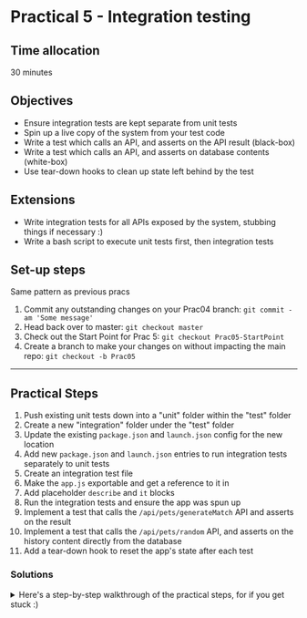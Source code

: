 # Practical 5 - Integration testing

## Time allocation
30 minutes

## Objectives
* Ensure integration tests are kept separate from unit tests
* Spin up a live copy of the system from your test code
* Write a test which calls an API, and asserts on the API result (black-box)
* Write a test which calls an API, and asserts on database contents (white-box)
* Use tear-down hooks to clean up state left behind by the test

## Extensions
* Write integration tests for all APIs exposed by the system, stubbing things if necessary :)
* Write a bash script to execute unit tests first, then integration tests

## Set-up steps
Same pattern as previous pracs
1. Commit any outstanding changes on your Prac04 branch: `git commit -am 'Some message'`
1. Head back over to master: `git checkout master`
1. Check out the Start Point for Prac 5: `git checkout Prac05-StartPoint`
1. Create a branch to make your changes on without impacting the main repo: `git checkout -b Prac05`

---

## Practical Steps
1. Push existing unit tests down into a "unit" folder within the "test" folder
1. Create a new "integration" folder under the "test" folder
1. Update the existing `package.json` and `launch.json` config for the new location
1. Add new `package.json` and `launch.json` entries to run integration tests separately to unit tests
1. Create an integration test file
1. Make the `app.js` exportable and get a reference to it in
1. Add placeholder `describe` and `it` blocks
1. Run the integration tests and ensure the app was spun up
1. Implement a test that calls the `/api/pets/generateMatch` API and asserts on the result
1. Implement a test that calls the `/api/pets/random` API, and asserts on the history content directly from the database
1. Add a tear-down hook to reset the app's state after each test

### Solutions
<details>
<summary>
Here's a step-by-step walkthrough of the practical steps, for if you get stuck :)
</summary>
<p>

1. Push existing unit tests down into a "unit" folder within the "test" folder
    - Create a `test/unit` folder
    - Move existing tests into the new folder
    - Update any `require` references to our app's code to ensure their relative paths are still correct
    - eg `require('../src/pet-service');` will need to become `require('../../src/pet-service');`, because the test file is now one level deeper in the directory structure
1. Create a new "integration" folder under the "test" folder
    - Create a `test/integration` folder
1. Update the existing `package.json` and `launch.json` config for the new location
    - In `package.json`, update the `test` script with a pathspec: `"test": "mocha test/unit/**/*.js"`
    - In `launch.json`:
        - Update the name of the existing `Mocha Tests` configuration to `Unit Tests`
        - Update the final `args` entry to point to the new unit test folder: `"${workspaceFolder}/test/unit"`
1. Add new `package.json` and `launch.json` entries to run integration tests separately to unit tests
    - Add a new `package.json` script called `int-test` which sets the NODE_ENV variable to test, and starts the integration tests
        - Linux/OSX: `NODE_ENV=test mocha --timeout 5000 test/integration/**/*.js`
        - Windows: `SET NODE_ENV=test& mocha --timeout 5000 test/integration/**/*.js`
    - Add a new Mocha configuration to `launch.json` which points to the `integration` folder:
        ```javascript
        {
            "type": "node",
            "request": "launch",
            "name": "Integration Tests",
            "program": "${workspaceFolder}/node_modules/mocha/bin/_mocha",
            "args": [
                "-u",
                "tdd",
                "--timeout",
                "5000",
                "--colors",
                "${workspaceFolder}/test/integration"
            ],
            "env": {
                "NODE_ENV": "test"
            },
            "internalConsoleOptions": "openOnSessionStart"
        }
        ```
1. Create an integration test file
    - Add a new file `test/integration/api-tests.js`
1. Make the `app.js` exportable and get a reference to it in
    - Open `app.js`
    - At the bottom of the file, add a line to export the `app` once it's spun up: `module.exports = app;`
1. Add placeholder `describe` and `it` blocks
1. Run the integration tests and ensure the app was spun up
1. Implement a test that calls the `/api/pets/generateMatch` API and asserts on the result
    ```javascript
    describe("When requesting a dog match for Alice", function() {
        it("returns a Beaglier", function() {
            return httpClient.get("http://localhost:4000/api/pets/generateMatch?ownerName=Alice&petType=Dog")
                .then(result => {
                    result.should.exist;
                    result.should.have.property('petName').that.equals("Beaglier");
                });
        });
    });
    ```
1. Implement a test that calls the `/api/pets/random` API, and asserts on the history content directly from the database
    ```javascript
    describe("When requesting a random pet match", function() {
        it("adds a single entry to the request history", function() {
            return httpClient.get("http://localhost:4000/api/pets/random")
                .then(function() {
                    var keys = db.getKeys();
                    keys.length.should.equal(1);
                });
        });
    });
    ```
1. Add a tear-down hook to reset the app's state after each test
    - Add an `afterEach()` function which calls `db.clear()`, like this:
        ```javascript
        afterEach(function() {
            db.clear();
        });
        ```
</p>
</details>